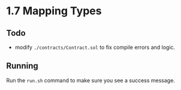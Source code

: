 # 1.7 Mapping Types

## Todo

* modify `./contracts/Contract.sol` to fix compile errors and logic.

## Running
Run the `run.sh` command to make sure you see a success message.  
